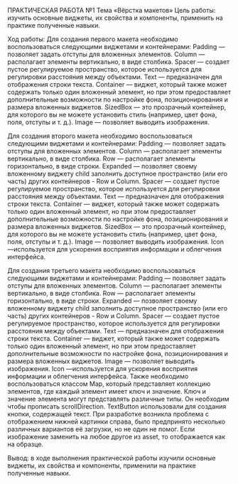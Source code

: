 ПРАКТИЧЕСКАЯ РАБОТА №1
Тема «Вёрстка макетов»
Цель работы: изучить основные виджеты, их свойства и компоненты, применить на практике полученные навыки.

Ход работы:
Для создания первого макета необходимо воспользоваться следующими виджетами и контейнерами:
Padding — позволяет задать отступы для вложенных элементов.
Column — располагает элементы вертикально, в виде столбика.
Spacer — создает пустое регулируемое пространство, которое используется для регулировки расстояния между объектами.
Text — предназначен для отображения строки текста.
Container — виджет, который также может содержать только один вложенный элемент, но при этом предоставляет дополнительные возможности по настройке фона, позиционирования и размера вложенных виджетов. 
SizedBox — это прозрачный контейнер, для которого вы не можете установить стиль (например, цвет фона, поля, отступы и т. д.).
Image — позволяет выводить изображения.

Для создания второго макета необходимо воспользоваться следующими виджетами и контейнерами:
Padding — позволяет задать отступы для вложенных элементов.
Column — располагает элементы вертикально, в виде столбика.
Row — располагает элементы горизонтально, в виде строки.
Expanded — позволяет своему вложенному виджету child заполнить доступное пространство (или его часть) других контейнеров - Row и Column.
Spacer — создает пустое регулируемое пространство, которое используется для регулировки расстояния между объектами.
Text — предназначен для отображения строки текста.
Container — виджет, который также может содержать только один вложенный элемент, но при этом предоставляет дополнительные возможности по настройке фона, позиционирования и размера вложенных виджетов. 
SizedBox — это прозрачный контейнер, для которого вы не можете установить стиль (например, цвет фона, поля, отступы и т. д.).
Image — позволяет выводить изображения.
Icon —используется для ускорения восприятия информации и облегчения интерфейса.

Для создания третьего макета необходимо воспользоваться следующими виджетами и контейнерами:
Padding — позволяет задать отступы для вложенных элементов.
Column — располагает элементы вертикально, в виде столбика.
Row — располагает элементы горизонтально, в виде строки.
Expanded — позволяет своему вложенному виджету child заполнить доступное пространство (или его часть) других контейнеров - Row и Column.
Spacer — создает пустое регулируемое пространство, которое используется для регулировки расстояния между объектами.
Text — предназначен для отображения строки текста.
Container — виджет, который также может содержать только один вложенный элемент, но при этом предоставляет дополнительные возможности по настройке фона, позиционирования и размера вложенных виджетов. 
Image — позволяет выводить изображения.
Icon —используется для ускорения восприятия информации и облегчения интерфейса.
Также необходимо воспользоваться классом Map, который представляет коллекцию элементов, где каждый элемент имеет ключ и значение. Ключ и значение элемента могут представлять различные типы. Он необходим чтобы прописать scrollDirection.
TextButton использовали для создания кнопки, содержащей текст.
При разработке возникла проблема с отображением нижней картинки справа, было предпринято несколько различных вариантов её загрузки, но не один не помог. Если изображение заменить на любое другое из asset, то отображается как на образце.

Вывод: в ходе выполнения практической работы изучили основные виджеты, их свойства и компоненты, применили на практике полученные навыки.

